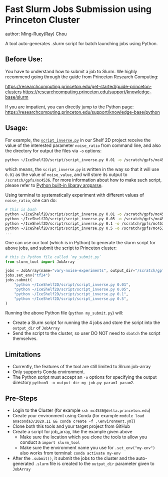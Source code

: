 # Fast Slurm Jobs Submission using Princeton Cluster
author: Ming-Ruey(Ray) Chou

A tool auto-generates .slurm script for batch launching jobs using Python.

## Before Use:

You have to understand how to submit a job to Slurm.
We highly recommend going through the guide from Princeton Research Computing:

https://researchcomputing.princeton.edu/get-started/guide-princeton-clusters
https://researchcomputing.princeton.edu/support/knowledge-base/slurm

If you are impatient, you can directly jump to the Python page:
https://researchcomputing.princeton.edu/support/knowledge-base/python

## Usage:

For example, the [`script_inverse.py`](https://github.com/YaoGroup/IceShelf2D/blob/main/script/script_inverse.py) in our Shelf 2D project receive the value of the interested parameter `noise_ratio` from command line, and also the directory for output the files via `-o` options:

```bash
python ~/IceShelf2D/script/script_inverse.py 0.01 -o /scratch/gpfs/mc4536
```
which means, the `script_inverse.py` is written in the way so that it will use `0.01` as the value of `noise_value`, and will store its output to `/scratch/gpfs/mc4536`. 
For more information about how to make such script, please refer to [Python built-in libaray argparse](https://docs.python.org/3/library/argparse.html).

Using terminal to systematically experiment with different values of `noise_ratio`, one can do:
```bash
# this is bash
python ~/IceShelf2D/script/script_inverse.py 0.01 -o /scratch/gpfs/mc4536 &&
python ~/IceShelf2D/script/script_inverse.py 0.05 -o /scratch/gpfs/mc4536 &&
python ~/IceShelf2D/script/script_inverse.py 0.1 -o /scratch/gpfs/mc4536 &&
python ~/IceShelf2D/script/script_inverse.py 0.5 -o /scratch/gpfs/mc4536 &&
...
```
One can use our tool (which is in Python) to generate the slurm script for above jobs, and submit the script to Princeton cluster:
```python
# this is Python file called `my_submit.py`
from slurm_tool import JobArray

jobs = JobArray(name="vary-noise-experiments", output_dir="/scratch/gpfs/mc4536", node=1, cpus=1, arrays=5, time=0.5)
jobs.set_env("tf24")
jobs.submit(
    "python ~/IceShelf2D/script/script_inverse.py 0.01",
    "python ~/IceShelf2D/script/script_inverse.py 0.05",
    "python ~/IceShelf2D/script/script_inverse.py 0.1",
    "python ~/IceShelf2D/script/script_inverse.py 0.5",
)
```
Running the above Python file (`python my_submit.py`) will:
- Create a Slurm script for running the 4 jobs and store the script into the `output_dir` of `JobArray`
- Send the script to the cluster, so user DO NOT need to `sbatch` the script themselves.

## Limitations
- Currently, the features of the tool are still limited to Slrum job-array
- Only supports Conda environment.
- The Python script must accept an `-o` options for specifying the output directory `python3 -o output-dir my-job.py param1 param2`.

## Pre-Steps
- Login to the Cluster (for example `ssh mc4536@della.princeton.edu`)
- Create your environment using Conda (for example `module load anaconda3/2020.11 && conda create -f .\environment.yml`)
- Clone both this tools and your target project from GitHub
- Create a script for job_array, like the example given above
    - Make sure the location which you clone the tools to allow you conduct a `import slurm_tool`
    - Make sure the environment name you use for `.set_env("my-env")` also works from terminal: `conda activate my-env`
- After the `.submit()`, it submit the jobs to the cluster and the auto-generated `.slurm` file is created to the `output_dir` parameter given to `JobArray`
